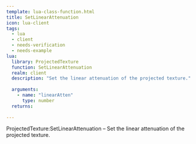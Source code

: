 ```yaml
---
template: lua-class-function.html
title: SetLinearAttenuation
icon: lua-client
tags:
  - lua
  - client
  - needs-verification
  - needs-example
lua:
  library: ProjectedTexture
  function: SetLinearAttenuation
  realm: client
  description: "Set the linear attenuation of the projected texture."
  
  arguments:
    - name: "linearAtten"
      type: number
  returns:
    
---
```


<div class="lua__search__keywords">
ProjectedTexture:SetLinearAttenuation &#x2013; Set the linear attenuation of the projected texture.
</div>
